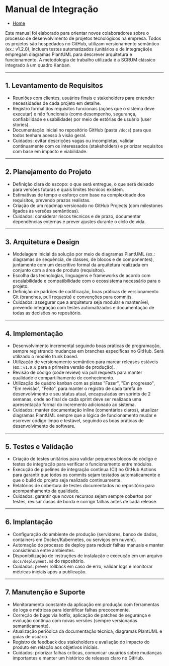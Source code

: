 # Manual de Integração

- [Home](index.md)

Este manual foi elaborado para orientar novos colaboradores sobre o processo de desenvolvimento de projetos tecnológicos na empresa. Todos os projetos são hospedados no GitHub, utilizam versionamento semântico (ex.: v1.2.0), incluem testes automatizados (unitários e de integração)e empregam diagramas PlantUML para descrever arquitetura e funcionamento. A metodologia de trabalho utilizada é a SCRUM clássico integrado à um quadro Kanban.  

---

## 1. Levantamento de Requisitos
- Reuniões com clientes, usuários finais e stakeholders para entender necessidades de cada projeto em detalhe.  
- Registro formal dos requisitos funcionais (ações que o sistema deve executar) e não funcionais (como desempenho, segurança, confiabilidade e usabilidade) por meio de estórias de usuário (user stories).  
- Documentação inicial no repositório GitHub (pasta `/docs`) para que todos tenham acesso à visão geral.  
- Cuidados: evitar descrições vagas ou incompletas, validar continuamente com os interessados (stakeholders) e priorizar requisitos com base em impacto e viabilidade.  

---

## 2. Planejamento do Projeto
- Definição clara do escopo: o que será entregue, o que será deixado para versões futuras e quais limites técnicos existem.  
- Estimativas de tempo e esforço com base na complexidade dos requisitos, prevendo prazos realistas.  
- Criação de um roadmap versionado no GitHub Projects (com milestones ligados às versões semânticas).  
- Cuidados: considerar riscos técnicos e de prazo, documentar dependências externas e prever ajustes durante o ciclo de vida.  

---

## 3. Arquitetura e Design
- Modelagem inicial da solução por meio de diagramas PlantUML (ex.: diagramas de sequência, de classes, de blocos e de componentes), juntamente com um descritivo formal da arquitetura realizada em conjunto com a área de produto (requisitos).  
- Escolha das tecnologias, linguagens e frameworks de acordo com escalabilidade e compatibilidade com o ecossistema necessário para o projeto.  
- Definição de padrões de codificação, boas práticas de versionamento Git (branches, pull requests) e convenções para commits.  
- Cuidados: assegurar que a arquitetura seja modular e mantenível, prevendo integração com testes automatizados e documentação de todas as decisões no repositório.  

---

## 4. Implementação
- Desenvolvimento incremental seguindo boas práticas de programação, sempre registrando mudanças em branches específicas no GitHub. Será utilizado o modelo trunk based.  
- Utilização de versionamento semântico para marcar releases estáveis (ex.: `v1.0.0` para a primeira versão de produção).  
- Revisão de código (code review) via pull requests para manter qualidade e compartilhamento de conhecimento.
- Utilização de quadro kanban com as pistas "Fazer", "Em progresso", "Em revisão", "Feito", para manter o registro de cada tarefa de desenvolvimento e seu status atual, encapsuladas em sprints de 2 semanas, onde ao final de cada sprint deve ser realizada uma apresentação formal do incremento adicionado ao sistema.
- Cuidados: manter documentação inline (comentários claros), atualizar diagramas PlantUML sempre que a lógica de funcionamento mudar e escrever código limpo e testável, seguindo as boas práticas de desenvolvimento de software.

---

## 5. Testes e Validação
- Criação de testes unitários para validar pequenos blocos de código e testes de integração para verificar o funcionamento entre módulos.  
- Execução de pipelines de integração contínua (CI) no GitHub Actions para garantir que todos os commits sejam testados automaticamente e que o build do projeto seja realizado continuamente.  
- Relatórios de cobertura de testes documentados no repositório para acompanhamento da qualidade.  
- Cuidados: garantir que novos recursos sejam sempre cobertos por testes, revisar casos de borda e corrigir falhas antes de cada release.

---

## 6. Implantação
- Configuração do ambiente de produção (servidores, banco de dados, containers em Docker/Kubernetes, ou serviços em nuvem).  
- Automação do processo de deploy para reduzir falhas manuais e manter consistência entre ambientes.  
- Disponibilização de instruções de instalação e execução em um arquivo `docs/deployment.md` do repositório.  
- Cuidados: prever rollback em caso de erro, validar logs e monitorar métricas iniciais após a publicação.  

---

## 7. Manutenção e Suporte
- Monitoramento constante da aplicação em produção com ferramentas de logs e métricas para identificar falhas precocemente.  
- Correção de bugs via hotfix, aplicação de patches de segurança e evolução contínua com novas versões (sempre versionadas semanticamente).  
- Atualização periódica da documentação técnica, diagramas PlantUML e guias de usuário.  
- Registro de feedback dos stakeholders e avaliação do impacto do produto em relação aos objetivos iniciais.  
- Cuidados: priorizar falhas críticas, comunicar usuários sobre mudanças importantes e manter um histórico de releases claro no GitHub.  
